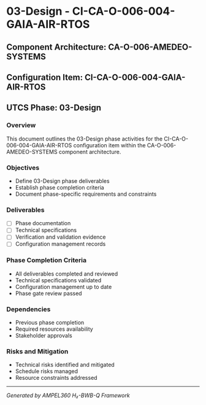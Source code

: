 # 03-Design - CI-CA-O-006-004-GAIA-AIR-RTOS

## Component Architecture: CA-O-006-AMEDEO-SYSTEMS
## Configuration Item: CI-CA-O-006-004-GAIA-AIR-RTOS
## UTCS Phase: 03-Design

### Overview
This document outlines the 03-Design phase activities for the CI-CA-O-006-004-GAIA-AIR-RTOS configuration item within the CA-O-006-AMEDEO-SYSTEMS component architecture.

### Objectives
- Define 03-Design phase deliverables
- Establish phase completion criteria
- Document phase-specific requirements and constraints

### Deliverables
- [ ] Phase documentation
- [ ] Technical specifications
- [ ] Verification and validation evidence
- [ ] Configuration management records

### Phase Completion Criteria
- All deliverables completed and reviewed
- Technical specifications validated
- Configuration management up to date
- Phase gate review passed

### Dependencies
- Previous phase completion
- Required resources availability
- Stakeholder approvals

### Risks and Mitigation
- Technical risks identified and mitigated
- Schedule risks managed
- Resource constraints addressed

---
*Generated by AMPEL360 H₂-BWB-Q Framework*
